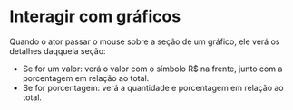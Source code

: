 # Interagir com gráficos
Quando o ator passar o mouse sobre a seção de um gráfico, ele verá os detalhes daqquela seção:
- Se for um valor: verá o valor com o símbolo R$ na frente, junto com a porcentagem em relação ao total.
- Se for porcentagem: verá a quantidade e porcentagem em relação ao total.